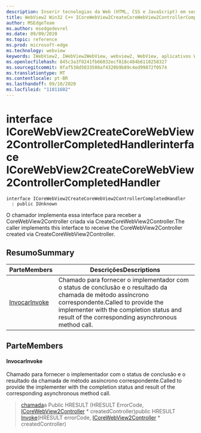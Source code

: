 ```yaml
---
description: Inserir tecnologias da Web (HTML, CSS e JavaScript) em seus aplicativos nativos com o controle WebView2 do Microsoft Edge
title: WebView2 Win32 C++ ICoreWebView2CreateCoreWebView2ControllerCompletedHandler
author: MSEdgeTeam
ms.author: msedgedevrel
ms.date: 09/09/2020
ms.topic: reference
ms.prod: microsoft-edge
ms.technology: webview
keywords: IWebView2, IWebView2WebView, webview2, WebView, aplicativos Win32, Win32, Edge, ICoreWebView2, ICoreWebView2Controller, controle do navegador, HTML Edge, ICoreWebView2CreateCoreWebView2ControllerCompletedHandler
ms.openlocfilehash: 845c3a3f0241fb66032ecf818c484b6110258327
ms.sourcegitcommit: 0faf538d5033508af4320b9b89c4ed99872f0574
ms.translationtype: MT
ms.contentlocale: pt-BR
ms.lasthandoff: 09/10/2020
ms.locfileid: "11011602"
---
```

# <span data-ttu-id="f4fb5-104">interface ICoreWebView2CreateCoreWebView2ControllerCompletedHandler</span><span class="sxs-lookup"><span data-stu-id="f4fb5-104">interface ICoreWebView2CreateCoreWebView2ControllerCompletedHandler</span></span> 

```
interface ICoreWebView2CreateCoreWebView2ControllerCompletedHandler
  : public IUnknown
```

<span data-ttu-id="f4fb5-105">O chamador implementa essa interface para receber a CoreWebView2Controller criada via CreateCoreWebView2Controller.</span><span class="sxs-lookup"><span data-stu-id="f4fb5-105">The caller implements this interface to receive the CoreWebView2Controller created via CreateCoreWebView2Controller.</span></span>

## <span data-ttu-id="f4fb5-106">Resumo</span><span class="sxs-lookup"><span data-stu-id="f4fb5-106">Summary</span></span>

 <span data-ttu-id="f4fb5-107">Parte</span><span class="sxs-lookup"><span data-stu-id="f4fb5-107">Members</span></span>                        | <span data-ttu-id="f4fb5-108">Descrições</span><span class="sxs-lookup"><span data-stu-id="f4fb5-108">Descriptions</span></span>
--------------------------------|---------------------------------------------
[<span data-ttu-id="f4fb5-109">Invocar</span><span class="sxs-lookup"><span data-stu-id="f4fb5-109">Invoke</span></span>](#invoke) | <span data-ttu-id="f4fb5-110">Chamado para fornecer o implementador com o status de conclusão e o resultado da chamada de método assíncrono correspondente.</span><span class="sxs-lookup"><span data-stu-id="f4fb5-110">Called to provide the implementer with the completion status and result of the corresponding asynchronous method call.</span></span>

## <span data-ttu-id="f4fb5-111">Parte</span><span class="sxs-lookup"><span data-stu-id="f4fb5-111">Members</span></span>

#### <span data-ttu-id="f4fb5-112">Invocar</span><span class="sxs-lookup"><span data-stu-id="f4fb5-112">Invoke</span></span> 

<span data-ttu-id="f4fb5-113">Chamado para fornecer o implementador com o status de conclusão e o resultado da chamada de método assíncrono correspondente.</span><span class="sxs-lookup"><span data-stu-id="f4fb5-113">Called to provide the implementer with the completion status and result of the corresponding asynchronous method call.</span></span>

> <span data-ttu-id="f4fb5-114">[chamada](#invoke)a Public HRESULT (HRESULT ErrorCode, [ICoreWebView2Controller](icorewebview2controller.md) \* createdController)</span><span class="sxs-lookup"><span data-stu-id="f4fb5-114">public HRESULT [Invoke](#invoke)(HRESULT errorCode, [ICoreWebView2Controller](icorewebview2controller.md) \* createdController)</span></span>


